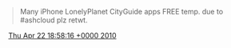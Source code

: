 > Many iPhone LonelyPlanet CityGuide apps FREE temp\. due to \#ashcloud plz retwt\.

<img src="../../media/tweet.ico" width="12" /> [Thu Apr 22 18:58:16 +0000 2010](https://twitter.com/DromerDenker/status/12655239558)